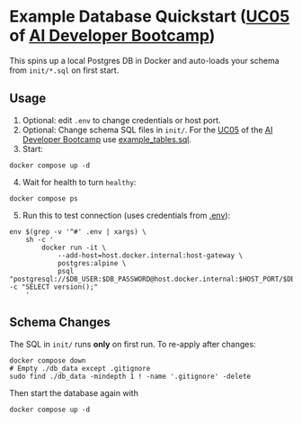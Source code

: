 # Example Database Quickstart ([UC05](https://obviousworks.notion.site/UC05-Empower-your-IDE-with-context-Model-Context-Protocol-MCP-AI-can-interact-with-nearly-eve-17e2c8dc714480bcb631d5438dc2ebde) of [AI Developer Bootcamp](https://www.obviousworks.ch/en/trainings/ai-developer-bootcamp/))

This spins up a local Postgres DB in Docker and auto-loads your schema from `init/*.sql` on first start.

## Usage
1. Optional: edit `.env` to change credentials or host port.
2. Optional: Change schema SQL files in `init/`.
For the [UC05](https://obviousworks.notion.site/UC05-Empower-your-IDE-with-context-Model-Context-Protocol-MCP-AI-can-interact-with-nearly-eve-17e2c8dc714480bcb631d5438dc2ebde)
of the [AI Developer Bootcamp](https://www.obviousworks.ch/en/trainings/ai-developer-bootcamp/)
use [example_tables.sql](https://obviousworks.notion.site/UC05-Empower-your-IDE-with-context-Model-Context-Protocol-MCP-AI-can-interact-with-nearly-eve-17e2c8dc714480bcb631d5438dc2ebde#1982c8dc714480589be9cf1a678d08b0).
3. Start:
```shell
docker compose up -d
```
4. Wait for health to turn `healthy`:
```shell
docker compose ps
```
5. Run this to test connection (uses credentials from [.env](.env)):
```shell
env $(grep -v '^#' .env | xargs) \
    sh -c '
        docker run -it \
            --add-host=host.docker.internal:host-gateway \
            postgres:alpine \
            psql "postgresql://$DB_USER:$DB_PASSWORD@host.docker.internal:$HOST_PORT/$DB_NAME" -c "SELECT version();"
    '
```

## Schema Changes

The SQL in `init/` runs **only** on first run. To re-apply after changes:
```shell
docker compose down
# Empty ./db_data except .gitignore
sudo find ./db_data -mindepth 1 ! -name '.gitignore' -delete
```
Then start the database again with
```shell
docker compose up -d
```